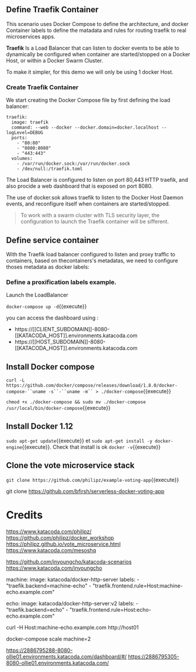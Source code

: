

## Define Traefik Container

This scenario uses Docker Compose to define the architecture, and docker Container labels to define the matadata and rules for routing traefik to real microservices apps.

**Traefik** Is a Load Balancer that can listen to docker events to be able to dynamically be configured when container are started/stopped on a Docker Host, or within a Docker Swarm Cluster.

To make it simpler, for this demo we will only be using 1 docker Host.

### Create Traefik Container

We start creating the Docker Compose file by first defining the load balancer:

```
traefik:
  image: traefik
  command: --web --docker --docker.domain=docker.localhost --logLevel=DEBUG
  ports:
    - "80:80"
    - "8080:8080"
    - "443:443"
  volumes:
    - /var/run/docker.sock:/var/run/docker.sock
    - /dev/null:/traefik.toml
```

The Load Balancer is configured to listen on port 80,443 HTTP traefik, and also procide a web dashboard that is exposed on port 8080.

The use of docker.sok allows traefik to listen to the Docker Host Daemon events, and reconfigure itself when containers are started/stopped. 
>To work with a swarm cluster with TLS security layer, the configuration to launch the Traefik container will be sifferent.


## Define service container

With the Traefik load balancer configured to listen and proxy traffic to containers, based on thecontainers's metadatas, we need to configure thoses metadata as docker labels:

### Define a proxification labels example.

Launch the LoadBalancer

`docker-compose up -d`{{execute}}

you can access the dashboard using :
- https://[[CLIENT_SUBDOMAIN]]-8080-[[KATACODA_HOST]].environments.katacoda.com
- https://[[HOST_SUBDOMAIN]]-8080-[[KATACODA_HOST]].environments.katacoda.com



## Install Docker compose

`curl -L https://github.com/docker/compose/releases/download/1.8.0/docker-compose-``uname -s``-``uname -m`` > ./docker-compose`{{execute}}

`chmod +x ./docker-compose && sudo mv ./docker-compose /usr/local/bin/docker-compose`{{execute}}


## Install Docker 1.12

`sudo apt-get update`{{execute}} et `sudo apt-get install -y docker-engine`{{execute}}.
Check that install is ok `docker -v`{{execute}}

## Clone the vote microservice stack

`git clone https://github.com/philipz/example-voting-app`{{execute}}

git clone https://github.com/bfirsh/serverless-docker-voting-app


# Credits

https://www.katacoda.com/philipz/
https://github.com/philipz/docker_workshop
https://philipz.github.io/vote_microservice.html
https://www.katacoda.com/mesoshq

https://github.com/inyoungcho/katacoda-scenarios
https://www.katacoda.com/inyoungcho

machine:
  image: katacoda/docker-http-server
  labels:
    - "traefik.backend=machine-echo"
    - "traefik.frontend.rule=Host:machine-echo.example.com"
	
echo:
  image: katacoda/docker-http-server:v2
  labels:
    - "traefik.backend=echo"
    - "traefik.frontend.rule=Host:echo-echo.example.com"
	
curl -H Host:machine-echo.example.com http://host01	


docker-compose scale machine=2 

https://2886795288-8080-ollie01.environments.katacoda.com/dashboard/#/
https://2886795305-8080-ollie01.environments.katacoda.com/
